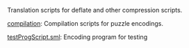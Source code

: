 Translation scripts for deflate and other compression scripts.

[compilation](compilation):
Compilation scripts for puzzle encodings.

[testProgScript.sml](testProgScript.sml):
Encoding program for testing
